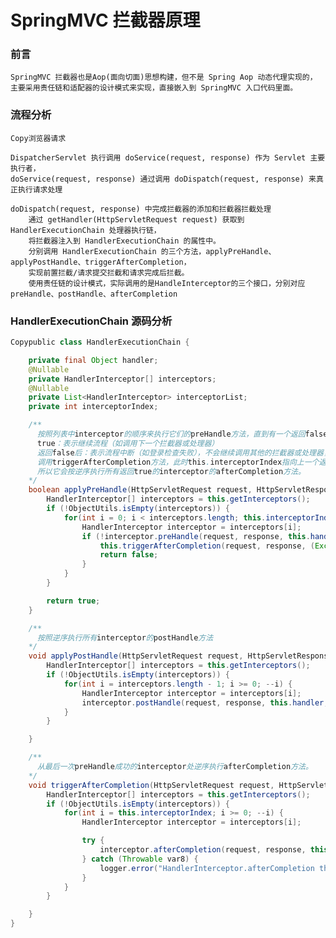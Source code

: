 # SpringMVC 拦截器原理

### 前言

```
SpringMVC 拦截器也是Aop(面向切面)思想构建，但不是 Spring Aop 动态代理实现的，
主要采用责任链和适配器的设计模式来实现，直接嵌入到 SpringMVC 入口代码里面。
```

### 流程分析

```
Copy浏览器请求

DispatcherServlet 执行调用 doService(request, response) 作为 Servlet 主要执行者，
doService(request, response) 通过调用 doDispatch(request, response) 来真正执行请求处理

doDispatch(request, response) 中完成拦截器的添加和拦截器拦截处理
    通过 getHandler(HttpServletRequest request) 获取到 HandlerExecutionChain 处理器执行链，
    将拦截器注入到 HandlerExecutionChain 的属性中。
    分别调用 HandlerExecutionChain 的三个方法，applyPreHandle、applyPostHandle、triggerAfterCompletion，
    实现前置拦截/请求提交拦截和请求完成后拦截。
    使用责任链的设计模式，实际调用的是HandleInterceptor的三个接口，分别对应preHandle、postHandle、afterCompletion
```

### HandlerExecutionChain 源码分析

```java
Copypublic class HandlerExecutionChain {

    private final Object handler;
    @Nullable
    private HandlerInterceptor[] interceptors;
    @Nullable
    private List<HandlerInterceptor> interceptorList;
    private int interceptorIndex;

    /**
      按照列表中interceptor的顺序来执行它们的preHandle方法，直到有一个返回false。
      true：表示继续流程（如调用下一个拦截器或处理器）
      返回false后：表示流程中断（如登录检查失败），不会继续调用其他的拦截器或处理器，
      调用triggerAfterCompletion方法，此时this.interceptorIndex指向上一个返回true的interceptor的位置，
      所以它会按逆序执行所有返回true的interceptor的afterCompletion方法。
    */
    boolean applyPreHandle(HttpServletRequest request, HttpServletResponse response) throws Exception {
        HandlerInterceptor[] interceptors = this.getInterceptors();
        if (!ObjectUtils.isEmpty(interceptors)) {
            for(int i = 0; i < interceptors.length; this.interceptorIndex = i++) {
                HandlerInterceptor interceptor = interceptors[i];
                if (!interceptor.preHandle(request, response, this.handler)) {
                    this.triggerAfterCompletion(request, response, (Exception)null);
                    return false;
                }
            }
        }

        return true;
    }

    /**
      按照逆序执行所有interceptor的postHandle方法
    */
    void applyPostHandle(HttpServletRequest request, HttpServletResponse response, @Nullable ModelAndView mv) throws Exception {
        HandlerInterceptor[] interceptors = this.getInterceptors();
        if (!ObjectUtils.isEmpty(interceptors)) {
            for(int i = interceptors.length - 1; i >= 0; --i) {
                HandlerInterceptor interceptor = interceptors[i];
                interceptor.postHandle(request, response, this.handler, mv);
            }
        }

    }

    /**
      从最后一次preHandle成功的interceptor处逆序执行afterCompletion方法。
    */
    void triggerAfterCompletion(HttpServletRequest request, HttpServletResponse response, @Nullable Exception ex) throws Exception {
        HandlerInterceptor[] interceptors = this.getInterceptors();
        if (!ObjectUtils.isEmpty(interceptors)) {
            for(int i = this.interceptorIndex; i >= 0; --i) {
                HandlerInterceptor interceptor = interceptors[i];

                try {
                    interceptor.afterCompletion(request, response, this.handler, ex);
                } catch (Throwable var8) {
                    logger.error("HandlerInterceptor.afterCompletion threw exception", var8);
                }
            }
        }

    }
}
```

<script type="text/javascript">
window.addEventListener("load", function() {
  var click_handle = function() {
    if (this.href.substr(-5) == ".html") {
      location.href = this.href;
    } else {
      location.href = "./index.html";
    }
  };
  var as = document.querySelectorAll(".chapter a, .navigation-prev, .navigation-next");
  for (var i = 0; i < as.length; i++) {
    as[i].addEventListener("click", click_handle, true);
    as[i].title = as[i].innerText;
  }
});
</script>